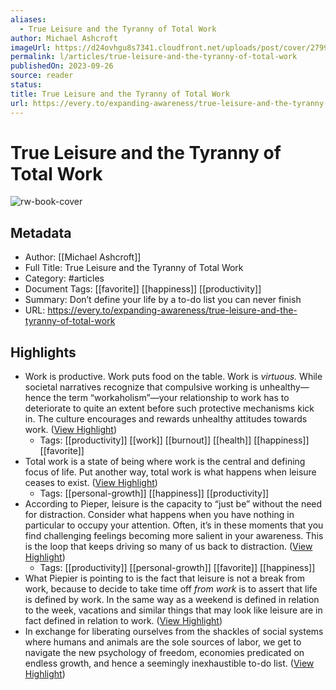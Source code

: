 ```yaml
---
aliases:
  - True Leisure and the Tyranny of Total Work
author: Michael Ashcroft
imageUrl: https://d24ovhgu8s7341.cloudfront.net/uploads/post/cover/2799/0W634_Cy2WdQk9wpMz-1dis7AS2er3bDtbaILFAR2FnWDZ5cxegydYWC7ILnU1K1H6vWCT0rMDMuSFpV3iti0Gq1nTjREYsQijKA3wPfmjS4EvjiBTI6MNVQqUSn.png
permalink: l/articles/true-leisure-and-the-tyranny-of-total-work
publishedOn: 2023-09-26
source: reader
status: 
title: True Leisure and the Tyranny of Total Work
url: https://every.to/expanding-awareness/true-leisure-and-the-tyranny-of-total-work
---
```

# True Leisure and the Tyranny of Total Work

![rw-book-cover](https://d24ovhgu8s7341.cloudfront.net/uploads/post/cover/2799/0W634_Cy2WdQk9wpMz-1dis7AS2er3bDtbaILFAR2FnWDZ5cxegydYWC7ILnU1K1H6vWCT0rMDMuSFpV3iti0Gq1nTjREYsQijKA3wPfmjS4EvjiBTI6MNVQqUSn.png)

## Metadata

- Author: [[Michael Ashcroft]]
- Full Title: True Leisure and the Tyranny of Total Work
- Category: #articles
- Document Tags: [[favorite]] [[happiness]] [[productivity]]
- Summary: Don’t define your life by a to-do list you can never finish
- URL: https://every.to/expanding-awareness/true-leisure-and-the-tyranny-of-total-work

## Highlights

- Work is productive. Work puts food on the table. Work is _virtuous._ While societal narratives recognize that compulsive working is unhealthy—hence the term “workaholism”—your relationship to work has to deteriorate to quite an extent before such protective mechanisms kick in. The culture encourages and rewards unhealthy attitudes towards work. ([View Highlight](https://read.readwise.io/read/01hj8hjd0ryxgpeyb28k5xsp21))
    - Tags: [[productivity]] [[work]] [[burnout]] [[health]] [[happiness]] [[favorite]]
- Total work is a state of being where work is the central and defining focus of life. Put another way, total work is what happens when leisure ceases to exist. ([View Highlight](https://read.readwise.io/read/01hj8hk74e0jxqevgj8s70p89n))
    - Tags: [[personal-growth]] [[happiness]] [[productivity]]
- According to Pieper, leisure is the capacity to “just be” without the need for distraction. Consider what happens when you have nothing in particular to occupy your attention. Often, it’s in these moments that you find challenging feelings becoming more salient in your awareness. This is the loop that keeps driving so many of us back to distraction. ([View Highlight](https://read.readwise.io/read/01hj8hkkj1es54axx7nby3v1f1))
    - Tags: [[productivity]] [[personal-growth]] [[favorite]] [[happiness]]
- What Piepier is pointing to is the fact that leisure is not a break from work, because to decide to take time off _from work_ is to assert that life is defined by work. In the same way as a weekend is defined in relation to the week, vacations and similar things that may look like leisure are in fact defined in relation to work. ([View Highlight](https://read.readwise.io/read/01hj8hq04pajnbmgnreqpbrf9g))
- In exchange for liberating ourselves from the shackles of social systems where humans and animals are the sole sources of labor, we get to navigate the new psychology of freedom, economies predicated on endless growth, and hence a seemingly inexhaustible to-do list. ([View Highlight](https://read.readwise.io/read/01hj8hwgbkh4ptj7k96na2z589))
